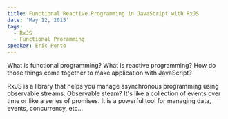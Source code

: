 ```yaml
---
title: Functional Reactive Programming in JavaScript with RxJS
date: 'May 12, 2015'
tags:
  - RxJS
  - Functional Proramming
speaker: Eric Ponto
---
```




What is functional programming? What is reactive programming? How do those things come together to make application with JavaScript?

RxJS is a library that helps you manage asynchronous programming using observable streams. Observable steam? It's like a collection of events over time or like a series of promises. It is a powerful tool for managing data, events, concurrency, etc...


